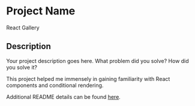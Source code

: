 # Project Name

React Gallery

## Description

Your project description goes here. What problem did you solve? How did you solve it?

This project helped me immensely in gaining familiarity with React components and conditional rendering.

Additional README details can be found [here](https://github.com/PrimeAcademy/readme-template/blob/master/README.md).

